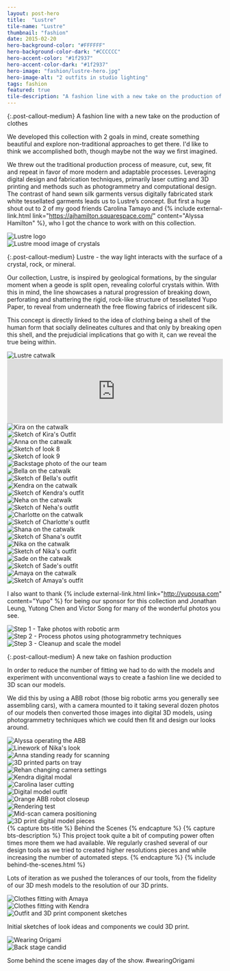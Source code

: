 ```yaml
---
layout: post-hero
title:  "Lustre"
tile-name: "Lustre"
thumbnail: "fashion"
date: 2015-02-20
hero-background-color: "#FFFFFF"
hero-background-color-dark: "#CCCCCC"
hero-accent-color: "#1f2937"
hero-accent-color-dark: "#1f2937"
hero-image: "fashion/lustre-hero.jpg"
hero-image-alt: "2 outfits in studio lighting"
tags: fashion
featured: true
tile-description: "A fashion line with a new take on the production of clothes"
---
```


{:.post-callout-medium}
A fashion line with a new take on the production of clothes

We developed this collection with 2 goals in mind, create something beautiful and explore non-traditional approaches to get there. I'd like to think we accomplished both, though maybe not the way we first imagined.

We threw out the traditional production process of measure, cut, sew, fit and repeat in favor of more modern and adaptable processes. Leveraging digital design and fabrication techniques, primarily laser cutting and 3D printing and methods such as photogrammetry and computational design. The contrast of hand sewn silk garments versus digitally fabricated stark white tessellated garments leads us to Lustre’s concept. But first a huge shout out to 2 of my good friends Carolina Tamayo and {% include external-link.html link="https://ajhamilton.squarespace.com/" content="Alyssa Hamilton" %}, who I got the chance to work with on this collection.

<div class="grid-x grid-padding-x grid-margin-y">
  <div class="cell medium-6">
    <img src="../img/fashion/lustre-logo.jpg" alt="Lustre logo">
  </div>
  <div class="cell medium-6">
    <img src="../img/fashion/lustre-mood.jpg" alt="Lustre mood image of crystals">
  </div>
</div>

{:.post-callout-medium}
Lustre - the way light interacts with the surface of a crystal, rock, or mineral.

Our collection, Lustre, is inspired by geological formations, by the singular moment when a geode is split open, revealing colorful crystals within. With this in mind, the line showcases a natural progression of breaking down, perforating and shattering the rigid, rock-like structure of tessellated Yupo Paper, to reveal from underneath the free flowing fabrics of iridescent silk.

This concept is directly linked to the idea of clothing being a shell of the human form that socially delineates cultures and that only by breaking open this shell, and the prejudicial implications that go with it, can we reveal the true being within.

<div class="grid-x grid-padding-x grid-margin-y">
  <div class="cell">
    <img src="../img/fashion/full-catwalk.jpg" alt="Lustre catwalk">
  </div>
  <div class="cell">
    <div class="responsive-embed widescreen">
      <iframe width="100%" src="https://www.youtube.com/embed/SeDGiYwXBiM" frameborder="0" allowfullscreen title="Fashion Show"></iframe>
    </div>
  </div>
</div>

<div class="grid-x grid-padding-x grid-margin-y">
  <div class="cell medium-6">
    <img src="../img/fashion/kira.jpg" alt="Kira on the catwalk">
  </div>
  <div class="cell medium-6">
    <img src="../img/fashion/kira-sketch.jpg" alt="Sketch of Kira's Outfit">
  </div>
  <div class="cell medium-4">
    <img src="../img/fashion/anna.jpg" alt="Anna on the catwalk">
  </div>
  <div class="cell small-6 medium-4">
    <img src="../img/fashion/look8.jpg" alt="Sketch of look 8">
  </div>
  <div class="cell small-6 medium-4">
    <img src="../img/fashion/look9.jpg" alt="Sketch of look 9">
  </div>
  <div class="cell">
    <img src="../img/fashion/models-us.jpg" alt="Backstage photo of the our team">
  </div>
  <div class="cell small-6 medium-3">
    <img src="../img/fashion/bella.jpg" alt="Bella on the catwalk">
  </div>
  <div class="cell small-6 medium-3">
    <img src="../img/fashion/bella-sketch.jpg" alt="Sketch of Bella's outfit">
  </div>
  <div class="cell small-6 medium-3">
    <img src="../img/fashion/kendra.jpg" alt="Kendra on the catwalk">
  </div>
  <div class="cell small-6 medium-3">
    <img src="../img/fashion/kendra-sketch.jpg" alt="Sketch of Kendra's outfit">
  </div>
  <div class="cell small-6 medium-3">
    <img src="../img/fashion/neha.jpg" alt="Neha on the catwalk">
  </div>
  <div class="cell small-6 medium-3">
    <img src="../img/fashion/neha-sketch.jpg" alt="Sketch of Neha's outfit">
  </div>
  <div class="cell small-6 medium-3">
    <img src="../img/fashion/charlotte.jpg" alt="Charlotte on the catwalk">
  </div>
  <div class="cell small-6 medium-3">
    <img src="../img/fashion/charlotte-sketch.jpg" alt="Sketch of Charlotte's outfit">
  </div>
  <div class="cell small-6 medium-3">
    <img src="../img/fashion/shana.jpg" alt="Shana on the catwalk">
  </div>
  <div class="cell small-6 medium-3">
    <img src="../img/fashion/shana-sketch.jpg" alt="Sketch of Shana's outfit">
  </div>
  <div class="cell small-6 medium-3">
    <img src="../img/fashion/nika.jpg" alt="Nika on the catwalk">
  </div>
  <div class="cell small-6 medium-3">
    <img src="../img/fashion/nika-sketch.jpg" alt="Sketch of Nika's outfit">
  </div>
  <div class="cell small-6 medium-3">
    <img src="../img/fashion/sade.jpg" alt="Sade on the catwalk">
  </div>
  <div class="cell small-6 medium-3">
    <img src="../img/fashion/sade-sketch.jpg" alt="Sketch of Sade's outfit">
  </div>
  <div class="cell small-6 medium-3">
    <img src="../img/fashion/amaya.jpg" alt="Amaya on the catwalk">
  </div>
  <div class="cell small-6 medium-3">
    <img src="../img/fashion/amaya-sketch.jpg" alt="Sketch of Amaya's outfit">
  </div>
</div>

I also want to thank {% include external-link.html link="http://yupousa.com" content="Yupo" %} for being our sponsor for this collection and Jonathan Leung, Yutong Chen and Victor Song for many of the wonderful photos you see.

<div class="grid-x grid-padding-x grid-margin-y">
  <div class="cell medium-4">
    <img src="../img/fashion/process-diagram-step1.jpg" alt="Step 1 - Take photos with robotic arm">
  </div>
  <div class="cell medium-4">
    <img src="../img/fashion/process-diagram-step2.jpg" alt="Step 2 - Process photos using photogrammetry techniques">
  </div>
  <div class="cell medium-4">
    <img src="../img/fashion/process-diagram-step3.jpg" alt="Step 3 - Cleanup and scale the model">
  </div>
</div>

{:.post-callout-medium}
A new take on fashion production

In order to reduce the number of fitting we had to do with the models and experiment with unconventional ways to create a fashion line we decided to 3D scan our models.

We did this by using a ABB robot (those big robotic arms you generally see assembling cars), with a camera mounted to it taking several dozen photos of our models then converted those images into digital 3D models, using photogrammetry techniques which we could then fit and design our looks around.

<div class="grid-x grid-padding-x grid-margin-y">
  <div class="cell small-6 medium-3">
    <img src="../img/fashion/alyssa-operator.jpg" alt="Alyssa operating the ABB">
  </div>
  <div class="cell small-6 medium-3">
    <img src="../img/fashion/nika-linework.jpg" alt="Linework of Nika's look">
  </div>
  <div class="cell small-6 medium-3">
    <img src="../img/fashion/anna-blocks.jpg" alt="Anna standing ready for scanning">
  </div>
  <div class="cell small-6 medium-3">
    <img src="../img/fashion/3dprint.jpg" alt="3D printed parts on tray">
  </div>
  <div class="cell small-6 medium-3">
    <img src="../img/fashion/rehan-camera.jpg" alt="Rehan changing camera settings">
  </div>
  <div class="cell small-6 medium-3">
    <img src="../img/fashion/on-mesh.jpg" alt="Kendra digital modal">
  </div>
  <div class="cell small-6 medium-3">
    <img src="../img/fashion/caro-laser.jpg" alt="Carolina laser cutting">
  </div>
  <div class="cell small-6 medium-3">
    <img src="../img/fashion/modeled-pieces.jpg" alt="Digital model outfit">
  </div>
  <div class="cell small-6 medium-3">
    <img src="../img/fashion/abb-orange.jpg" alt="Orange ABB robot closeup">
  </div>
  <div class="cell small-6 medium-3">
    <img src="../img/fashion/render-mock.jpg" alt="Rendering test">
  </div>
  <div class="cell small-6 medium-3">
    <img src="../img/fashion/mid-kendra.jpg" alt="Mid-scan camera positioning">
  </div>
  <div class="cell small-6 medium-3">
    <img src="../img/fashion/3d-print-model.jpg" alt="3D print digital model pieces">
  </div>
</div>
{% capture bts-title %} Behind the Scenes {% endcapture %}
{% capture bts-description %} This project took quite a bit of computing power often times more them we had available. We regularly crashed several of our design tools as we tried to created higher resolutions pieces and while increasing the number of automated steps. {% endcapture %}
{% include behind-the-scenes.html %}


Lots of iteration as we pushed the tolerances of our tools, from the fidelity of our 3D mesh models to the resolution of our 3D prints.

<div class="grid-x grid-padding-x grid-margin-y">
  <div class="cell medium-6">
    <img src="../img/fashion/fitting1.jpg" alt="Clothes fitting with Amaya">
  </div>
  <div class="cell medium-6">
    <img src="../img/fashion/fitting2.jpg" alt="Clothes fitting with Kendra">
  </div>
</div>

<div class="grid-x grid-padding-x grid-margin-y">
  <div class="cell">
    <img src="../img/fashion/sketch-comp.jpg" alt="Outfit and 3D print component sketches">
  </div>
</div>

Initial sketches of look ideas and components we could 3D print.

<div class="grid-x grid-padding-x grid-margin-y">
  <div class="cell medium-6">
    <img src="../img/fashion/wearing-origami.jpg" alt="Wearing Origami">
  </div>
  <div class="cell medium-6">
    <img src="../img/fashion/lustre-bts.jpg" alt="Back stage candid">
  </div>
</div>

Some behind the scene images day of the show. #wearingOrigami
